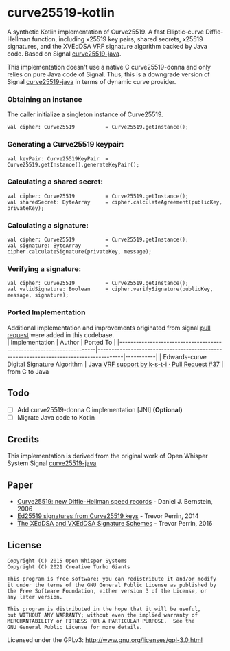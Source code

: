 
# curve25519-kotlin
  
A synthetic Kotlin implementation of Curve25519. A fast Elliptic-curve Diffie-Hellman function, including x25519 key pairs, shared secrets, x25519 signatures, and the XVEdDSA VRF signature algorithm backed by Java code. Based on Signal [curve25519-java](https://github.com/signalapp/curve25519-java).  

This implementation doesn't use a native C curve25519-donna and only relies on pure Java code of Signal. Thus, this is a downgrade version of Signal [curve25519-java](https://github.com/signalapp/curve25519-java) in terms of dynamic curve provider.  
  
### Obtaining an instance  
The caller initialize a singleton instance of Curve25519.  
  
```  
val cipher: Curve25519          = Curve25519.getInstance();  
```  
  
### Generating a Curve25519 keypair:  
  
```  
val keyPair: Curve25519KeyPair  = Curve25519.getInstance().generateKeyPair();  
```  
  
### Calculating a shared secret:  
  
```  
val cipher: Curve25519          = Curve25519.getInstance();  
val sharedSecret: ByteArray     = cipher.calculateAgreement(publicKey, privateKey);  
```  
  
### Calculating a signature:  
  
```  
val cipher: Curve25519          = Curve25519.getInstance();  
val signature: ByteArray        = cipher.calculateSignature(privateKey, message);  
```  
  
### Verifying a signature:  
  
```  
val cipher: Curve25519          = Curve25519.getInstance();  
val validSignature: Boolean     = cipher.verifySignature(publicKey, message, signature);  
```  
  
### Ported Implementation
Additional implementation and improvements originated from signal [pull request](https://github.com/signalapp/curve25519-java/pulls) were added in this codebase.  
| Implementation                                                      | Author                                                                                | Ported To |
|---------------------------------------------------------------------|---------------------------------------------------------------------------------------|-----------|
| Edwards-curve Digital Signature Algorithm                           | [Java VRF support by k-s-t-i · Pull Request #37](https://github.com/signalapp/curve25519-java/pull/37/commits/10f25dfa3cd6a5c4783b2b5a2f2f842fb0c72ca6) | from C to Java

  
## Todo  
- [ ] Add curve25519-donna C implementation [JNI]  **(Optional)**
- [ ] Migrate Java code to Kotlin
  
## Credits
This implementation is derived from the original work of Open Whisper System Signal [curve25519-java](https://github.com/signalapp/curve25519-java)

## Paper
- [Curve25519: new Diffie-Hellman speed records](https://cr.yp.to/ecdh/curve25519-20060209.pdf) - Daniel J. Bernstein, 2006
- [Ed25519 signatures from Curve25519 keys](https://moderncrypto.org/mail-archive/curves/2014/000205.html) - Trevor Perrin, 2014
- [The XEdDSA and VXEdDSA Signature Schemes](https://signal.org/docs/specifications/xeddsa) - Trevor Perrin, 2016

## License  

``` 
Copyright (C) 2015 Open Whisper Systems
Copyright (C) 2021 Creative Turbo Giants

This program is free software: you can redistribute it and/or modify
it under the terms of the GNU General Public License as published by
the Free Software Foundation, either version 3 of the License, or 
any later version.

This program is distributed in the hope that it will be useful,
but WITHOUT ANY WARRANTY; without even the implied warranty of
MERCHANTABILITY or FITNESS FOR A PARTICULAR PURPOSE.  See the
GNU General Public License for more details.
```
Licensed under the GPLv3: http://www.gnu.org/licenses/gpl-3.0.html
